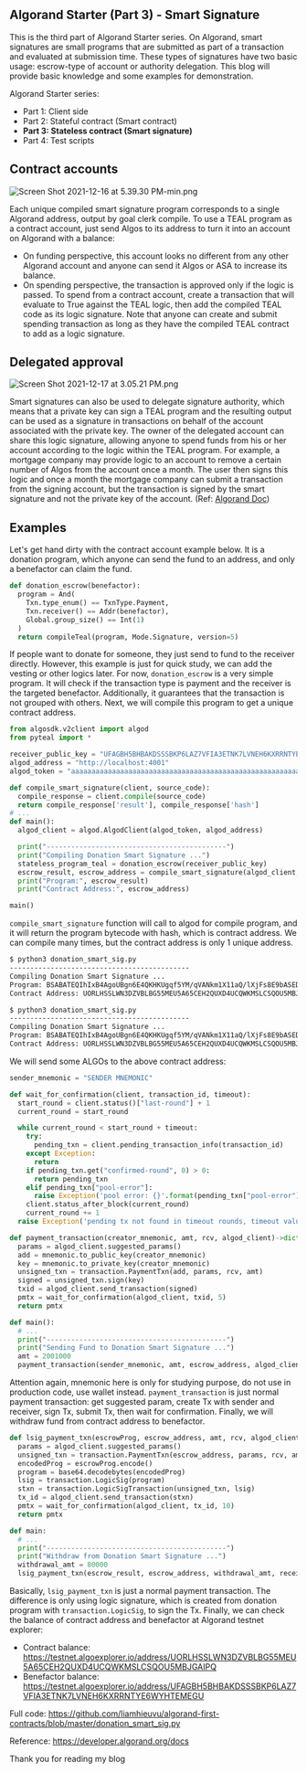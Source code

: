 ## Algorand Starter (Part 3) - Smart Signature

This is the third part of Algorand Starter series. On Algorand, smart signatures are small programs that are submitted as part of a transaction and evaluated at submission time. These types of signatures have two basic usage: escrow-type of account or authority delegation. This blog will provide basic knowledge and some examples for demonstration.

Algorand Starter series:
+ Part 1: Client side
+ Part 2: Stateful contract (Smart contract)
+ **Part 3: Stateless contract (Smart signature)**
+ Part 4: Test scripts

## Contract accounts
![Screen Shot 2021-12-16 at 5.39.30 PM-min.png](https://cdn.hashnode.com/res/hashnode/image/upload/v1639651209012/D3C2beCjy.png)

Each unique compiled smart signature program corresponds to a single Algorand address, output by goal clerk compile. To use a TEAL program as a contract account, just send Algos to its address to turn it into an account on Algorand with a balance:
+ On funding perspective, this account looks no different from any other Algorand account and anyone can send it Algos or ASA to increase its balance.
+ On spending perspective, the transaction is approved only if the logic is passed. To spend from a contract account, create a transaction that will evaluate to True against the TEAL logic, then add the compiled TEAL code as its logic signature. Note that anyone can create and submit spending transaction  as long as they have the compiled TEAL contract to add as a logic signature.

## Delegated approval
![Screen Shot 2021-12-17 at 3.05.21 PM.png](https://cdn.hashnode.com/res/hashnode/image/upload/v1639728400801/A4t86K9vp.png)

Smart signatures can also be used to delegate signature authority, which means that a private key can sign a TEAL program and the resulting output can be used as a signature in transactions on behalf of the account associated with the private key. The owner of the delegated account can share this logic signature, allowing anyone to spend funds from his or her account according to the logic within the TEAL program. For example, a mortgage company may provide logic to an account to remove a certain number of Algos from the account once a month. The user then signs this logic and once a month the mortgage company can submit a transaction from the signing account, but the transaction is signed by the smart signature and not the private key of the account. (Ref: [Algorand Doc](https://developer.algorand.org/docs/get-details/dapps/smart-contracts/smartsigs/modes/#delegated-approval))

## Examples
Let's get hand dirty with the contract account example below. It is a donation program, which anyone can send the fund to an address, and only a benefactor can claim the fund.

```python
def donation_escrow(benefactor):
  program = And(
    Txn.type_enum() == TxnType.Payment,
    Txn.receiver() == Addr(benefactor),
    Global.group_size() == Int(1)
  )
  return compileTeal(program, Mode.Signature, version=5)
```

If people want to donate for someone, they just send to fund to the receiver directly. However, this example is just for quick study, we can add the vesting or other logics later. For now, `donation_escrow` is a very simple program. It will check if the transaction type is payment and the receiver is the targeted benefactor. Additionally, it guarantees that the transaction is not grouped with others. Next, we will compile this program to get a unique contract address.

```python
from algosdk.v2client import algod
from pyteal import *

receiver_public_key = "UFAGBH5BHBAKDSSSBKP6LAZ7VFIA3ETNK7LVNEH6KXRRNTYE6WYHTEMEGU"
algod_address = "http://localhost:4001"
algod_token = "aaaaaaaaaaaaaaaaaaaaaaaaaaaaaaaaaaaaaaaaaaaaaaaaaaaaaaaaaaaaaaaa"

def compile_smart_signature(client, source_code):
  compile_response = client.compile(source_code)
  return compile_response['result'], compile_response['hash']
# ...
def main():
  algod_client = algod.AlgodClient(algod_token, algod_address)

  print("--------------------------------------------")
  print("Compiling Donation Smart Signature ...")
  stateless_program_teal = donation_escrow(receiver_public_key)
  escrow_result, escrow_address = compile_smart_signature(algod_client, stateless_program_teal)
  print("Program:", escrow_result)
  print("Contract Address:", escrow_address)

main()
```

`compile_smart_signature` function will call to algod for compile program, and it will return the program bytecode with hash, which is contract address. We can compile many times, but the contract address is only 1 unique address.

```sh
$ python3 donation_smart_sig.py
--------------------------------------------
Compiling Donation Smart Signature ...
Program: BSABATEQIhIxB4AgoUBgn6E4QKHKUgqf5YM/qVANkm1X11aQ/lXjFs8E9bASEDIEIhIQQw==
Contract Address: UORLHSSLWN3DZVBLBG55MEU5A65CEH2QUXD4UCQWKMSLCSQOU5MBJGAIPQ

$ python3 donation_smart_sig.py
--------------------------------------------
Compiling Donation Smart Signature ...
Program: BSABATEQIhIxB4AgoUBgn6E4QKHKUgqf5YM/qVANkm1X11aQ/lXjFs8E9bASEDIEIhIQQw==
Contract Address: UORLHSSLWN3DZVBLBG55MEU5A65CEH2QUXD4UCQWKMSLCSQOU5MBJGAIPQ
```

We will send some ALGOs to the above contract address:

```python
sender_mnemonic = "SENDER MNEMONIC"

def wait_for_confirmation(client, transaction_id, timeout):
  start_round = client.status()["last-round"] + 1
  current_round = start_round

  while current_round < start_round + timeout:
    try:
      pending_txn = client.pending_transaction_info(transaction_id)
    except Exception:
      return
    if pending_txn.get("confirmed-round", 0) > 0:
      return pending_txn
    elif pending_txn["pool-error"]:
      raise Exception('pool error: {}'.format(pending_txn["pool-error"]))
    client.status_after_block(current_round)
    current_round += 1
  raise Exception('pending tx not found in timeout rounds, timeout value = {}'.format(timeout))

def payment_transaction(creator_mnemonic, amt, rcv, algod_client)->dict:
  params = algod_client.suggested_params()
  add = mnemonic.to_public_key(creator_mnemonic)
  key = mnemonic.to_private_key(creator_mnemonic)
  unsigned_txn = transaction.PaymentTxn(add, params, rcv, amt)
  signed = unsigned_txn.sign(key)
  txid = algod_client.send_transaction(signed)
  pmtx = wait_for_confirmation(algod_client, txid, 5)
  return pmtx

def main():
  # ...
  print("--------------------------------------------")
  print("Sending Fund to Donation Smart Signature ...")
  amt = 2001000
  payment_transaction(sender_mnemonic, amt, escrow_address, algod_client)
```

Attention again, mnemonic here is only for studying purpose, do not use in production code, use wallet instead. `payment_transaction` is just normal payment transaction: get suggested param, create Tx with sender and receiver, sign Tx, submit Tx, then wait for confirmation. Finally, we will withdraw fund from contract address to benefactor.

```python
def lsig_payment_txn(escrowProg, escrow_address, amt, rcv, algod_client):
  params = algod_client.suggested_params()
  unsigned_txn = transaction.PaymentTxn(escrow_address, params, rcv, amt)
  encodedProg = escrowProg.encode()
  program = base64.decodebytes(encodedProg)
  lsig = transaction.LogicSig(program)
  stxn = transaction.LogicSigTransaction(unsigned_txn, lsig)
  tx_id = algod_client.send_transaction(stxn)
  pmtx = wait_for_confirmation(algod_client, tx_id, 10)
  return pmtx

def main:
  # ...
  print("--------------------------------------------")
  print("Withdraw from Donation Smart Signature ...")
  withdrawal_amt = 80000
  lsig_payment_txn(escrow_result, escrow_address, withdrawal_amt, receiver_public_key, algod_client)
```
Basically, `lsig_payment_txn` is just a normal payment transaction. The difference is only using logic signature, which is created from donation program with `transaction.LogicSig`, to sign the Tx. Finally, we can check the balance of contract address and benefactor at Algorand testnet explorer:
+ Contract balance: https://testnet.algoexplorer.io/address/UORLHSSLWN3DZVBLBG55MEU5A65CEH2QUXD4UCQWKMSLCSQOU5MBJGAIPQ
+ Benefactor balance: https://testnet.algoexplorer.io/address/UFAGBH5BHBAKDSSSBKP6LAZ7VFIA3ETNK7LVNEH6KXRRNTYE6WYHTEMEGU

Full code: https://github.com/liamhieuvu/algorand-first-contracts/blob/master/donation_smart_sig.py

Reference: https://developer.algorand.org/docs

Thank you for reading my blog